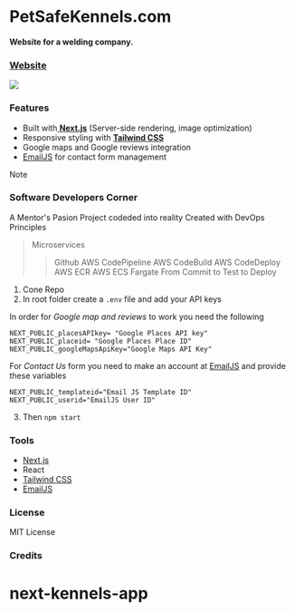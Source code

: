 # PetSafeKennels.com

**Website for a welding company.**

### [Website](https:petsafekennels.com)

[![](https://github.com/web-dev-one/webmasterssolutionsllc_admin/tree/main/FrontEnd)](https://petsafekennels.com/ "Visit website")

### Features

- Built with[ **Next.js**](https://nextjs.org/) (Server-side rendering, image optimization)
- Responsive styling with [**Tailwind CSS**](https://tailwindcss.com/)
- Google maps and Google reviews integration
- [EmailJS](https://www.emailjs.com/) for contact form management



> [!note]
>### Software Developers Corner
> A Mentor's Pasion Project codeded into reality
Created with DevOps Principles
>> Microservices
>>> Github
>>> AWS CodePipeline
>>> AWS CodeBuild
>>> AWS CodeDeploy
>>> AWS ECR
>>> AWS ECS Fargate
From Commit to Test to Deploy


1. Cone Repo
2. In root folder create a `.env` file and add your API keys

In order for *Google map and  reviews* to work you need the following

```
NEXT_PUBLIC_placesAPIkey= "Google Places API key"
NEXT_PUBLIC_placeid= "Google Places Place ID"
NEXT_PUBLIC_googleMapsApiKey="Google Maps API Key"
```
For *Contact Us* form you need to make an account at [EmailJS](https://www.emailjs.com/) and provide these variables

```
NEXT_PUBLIC_templateid="Email JS Template ID"
NEXT_PUBLIC_userid="EmailJS User ID"

```

3. Then
`npm start`


### Tools
- [ Next.js](https://nextjs.org/) 
- React
- [Tailwind CSS](https://tailwindcss.com/)
- [EmailJS](https://www.emailjs.com/) 


### License
MIT License
### Credits
# next-kennels-app
